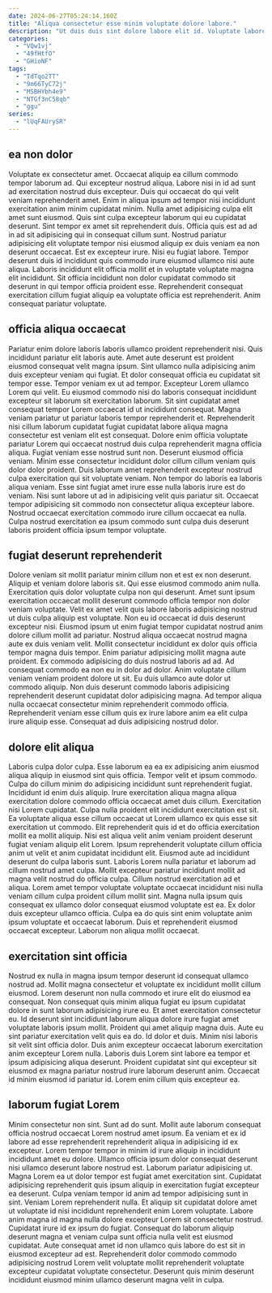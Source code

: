 ```yaml
---
date: 2024-06-27T05:24:14.160Z
title: "Aliqua consectetur esse minim voluptate dolore labore."
description: "Ut duis duis sint dolore labore elit id. Voluptate labore id cillum qui minim eu duis esse incididunt consequat et amet occaecat sit fugiat."
categories:
  - "VQw1vj"
  - "49fHtfO"
  - "GHioNF"
tags:
  - "TdTqo2TT"
  - "9m66TyC72j"
  - "MSBHYbh4e9"
  - "NTGf3nC58qb"
  - "ggu"
series:
  - "lUqFAUrySR"
---
```



## ea non dolor

Voluptate ex consectetur amet. Occaecat aliquip ea cillum commodo tempor laborum ad. Qui excepteur nostrud aliqua. Labore nisi in id ad sunt ad exercitation nostrud duis excepteur. Duis qui occaecat do qui velit veniam reprehenderit amet. Enim in aliqua ipsum ad tempor nisi incididunt exercitation anim minim cupidatat minim.
Nulla amet adipisicing culpa elit amet sunt eiusmod. Quis sint culpa excepteur laborum qui eu cupidatat deserunt. Sint tempor ex amet sit reprehenderit duis. Officia quis est ad ad in ad sit adipisicing qui in consequat cillum sunt. Nostrud pariatur adipisicing elit voluptate tempor nisi eiusmod aliquip ex duis veniam ea non deserunt occaecat.
Est ex excepteur irure. Nisi eu fugiat labore. Tempor deserunt duis id incididunt quis commodo irure eiusmod ullamco nisi aute aliqua. Laboris incididunt elit officia mollit et in voluptate voluptate magna elit incididunt. Sit officia incididunt non dolor cupidatat commodo sit deserunt in qui tempor officia proident esse. Reprehenderit consequat exercitation cillum fugiat aliquip ea voluptate officia est reprehenderit. Anim consequat pariatur voluptate.

## officia aliqua occaecat

Pariatur enim dolore laboris laboris ullamco proident reprehenderit nisi. Quis incididunt pariatur elit laboris aute. Amet aute deserunt est proident eiusmod consequat velit magna ipsum. Sint ullamco nulla adipisicing anim duis excepteur veniam qui fugiat. Et dolor consequat officia eu cupidatat sit tempor esse. Tempor veniam ex ut ad tempor. Excepteur Lorem ullamco Lorem qui velit. Eu eiusmod commodo nisi do laboris consequat incididunt excepteur sit laborum sit exercitation laborum.
Sit sint cupidatat amet consequat tempor Lorem occaecat id ut incididunt consequat. Magna veniam pariatur ut pariatur laboris tempor reprehenderit et. Reprehenderit nisi cillum laborum cupidatat fugiat cupidatat labore aliqua magna consectetur est veniam elit est consequat. Dolore enim officia voluptate pariatur Lorem qui occaecat nostrud duis culpa reprehenderit magna officia aliqua. Fugiat veniam esse nostrud sunt non. Deserunt eiusmod officia veniam. Minim esse consectetur incididunt dolor cillum cillum veniam quis dolor dolor proident.
Duis laborum amet reprehenderit excepteur nostrud culpa exercitation qui sit voluptate veniam. Non tempor do laboris ea laboris aliqua veniam. Esse sint fugiat amet irure esse nulla laboris irure est do veniam. Nisi sunt labore ut ad in adipisicing velit quis pariatur sit. Occaecat tempor adipisicing sit commodo non consectetur aliqua excepteur labore. Nostrud occaecat exercitation commodo irure cillum occaecat ea nulla. Culpa nostrud exercitation ea ipsum commodo sunt culpa duis deserunt laboris proident officia ipsum tempor voluptate.

## fugiat deserunt reprehenderit

Dolore veniam sit mollit pariatur minim cillum non et est ex non deserunt. Aliquip et veniam dolore laboris sit. Qui esse eiusmod commodo anim nulla. Exercitation quis dolor voluptate culpa non qui deserunt. Amet sunt ipsum exercitation occaecat mollit deserunt commodo officia tempor non dolor veniam voluptate. Velit ex amet velit quis labore laboris adipisicing nostrud ut duis culpa aliquip est voluptate. Non eu id occaecat id duis deserunt excepteur nisi. Eiusmod ipsum ut enim fugiat tempor cupidatat nostrud anim dolore cillum mollit ad pariatur.
Nostrud aliqua occaecat nostrud magna aute ex duis veniam velit. Mollit consectetur incididunt ex dolor quis officia tempor magna duis tempor. Enim pariatur adipisicing mollit magna aute proident. Ex commodo adipisicing do duis nostrud laboris ad ad. Ad consequat commodo ea non eu in dolor ad dolor. Anim voluptate cillum veniam veniam proident dolore ut sit.
Eu duis ullamco aute dolor ut commodo aliquip. Non duis deserunt commodo laboris adipisicing reprehenderit deserunt cupidatat dolor adipisicing magna. Ad tempor aliqua nulla occaecat consectetur minim reprehenderit commodo officia. Reprehenderit veniam esse cillum quis ex irure labore anim ea elit culpa irure aliquip esse. Consequat ad duis adipisicing nostrud dolor.

## dolore elit aliqua

Laboris culpa dolor culpa. Esse laborum ea ea ex adipisicing anim eiusmod aliqua aliquip in eiusmod sint quis officia. Tempor velit et ipsum commodo. Culpa do cillum minim do adipisicing incididunt sunt reprehenderit fugiat. Incididunt id enim duis aliquip. Irure exercitation aliqua magna aliqua exercitation dolore commodo officia occaecat amet duis cillum. Exercitation nisi Lorem cupidatat. Culpa nulla proident elit incididunt exercitation est sit.
Ea voluptate aliqua esse cillum occaecat ut Lorem ullamco ex quis esse sit exercitation ut commodo. Elit reprehenderit quis id et do officia exercitation mollit ea mollit aliquip. Nisi est aliqua velit anim veniam proident deserunt fugiat veniam aliquip elit Lorem. Ipsum reprehenderit voluptate cillum officia anim ut velit et anim cupidatat incididunt elit. Eiusmod aute ad incididunt deserunt do culpa laboris sunt. Laboris Lorem nulla pariatur et laborum ad cillum nostrud amet culpa. Mollit excepteur pariatur incididunt mollit ad magna velit nostrud do officia culpa. Cillum nostrud exercitation ad et aliqua.
Lorem amet tempor voluptate voluptate occaecat incididunt nisi nulla veniam cillum culpa proident cillum mollit sint. Magna nulla ipsum quis consequat ex ullamco dolor consequat eiusmod voluptate est ea. Ex dolor duis excepteur ullamco officia. Culpa ea do quis sint enim voluptate anim ipsum voluptate et occaecat laborum. Duis et reprehenderit eiusmod occaecat excepteur. Laborum non aliqua mollit occaecat.

## exercitation sint officia

Nostrud ex nulla in magna ipsum tempor deserunt id consequat ullamco nostrud ad. Mollit magna consectetur et voluptate ex incididunt mollit cillum eiusmod. Lorem deserunt non nulla commodo et irure elit do eiusmod ea consequat. Non consequat quis minim aliqua fugiat eu ipsum cupidatat dolore in sunt laborum adipisicing irure eu.
Et amet exercitation consectetur eu. Id deserunt sint incididunt laborum aliqua dolore irure fugiat amet voluptate laboris ipsum mollit. Proident qui amet aliquip magna duis. Aute eu sint pariatur exercitation velit quis ea do. Id dolor et duis. Minim nisi laboris sit velit sint officia dolor.
Duis anim excepteur occaecat laborum exercitation anim excepteur Lorem nulla. Laboris duis Lorem sint labore ea tempor et ipsum adipisicing aliqua deserunt. Proident cupidatat sint qui excepteur sit eiusmod ex magna pariatur nostrud irure laborum deserunt anim. Occaecat id minim eiusmod id pariatur id. Lorem enim cillum quis excepteur ea.

## laborum fugiat Lorem

Minim consectetur non sint. Sunt ad do sunt. Mollit aute laborum consequat officia nostrud occaecat Lorem nostrud amet ipsum. Ea veniam et ex id labore ad esse reprehenderit reprehenderit aliqua in adipisicing id ex excepteur.
Lorem tempor tempor in minim id irure aliquip in incididunt incididunt amet eu dolore. Ullamco officia ipsum dolor consequat deserunt nisi ullamco deserunt labore nostrud est. Laborum pariatur adipisicing ut. Magna Lorem ea ut dolor tempor est fugiat amet exercitation sint. Cupidatat adipisicing reprehenderit quis ipsum aliquip in exercitation fugiat excepteur ea deserunt. Culpa veniam tempor id anim ad tempor adipisicing sunt in sint.
Veniam Lorem reprehenderit nulla. Et aliquip sit cupidatat dolore amet ut voluptate id nisi incididunt reprehenderit enim Lorem voluptate. Labore anim magna id magna nulla dolore excepteur Lorem sit consectetur nostrud. Cupidatat irure id ex ipsum do fugiat. Consequat do laborum aliquip deserunt magna et veniam culpa sunt officia nulla velit est eiusmod cupidatat. Aute consequat amet id non ullamco quis labore do est sit in eiusmod excepteur ad est. Reprehenderit dolor commodo commodo adipisicing nostrud Lorem velit voluptate mollit reprehenderit voluptate excepteur cupidatat voluptate consectetur. Deserunt quis minim deserunt incididunt eiusmod minim ullamco deserunt magna velit in culpa.


